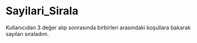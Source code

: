 # Sayilari_Sirala
Kullanıcıdan 3 değer alıp sonrasında birbirleri arasındaki koşullara bakarak sayıları sıraladım.
